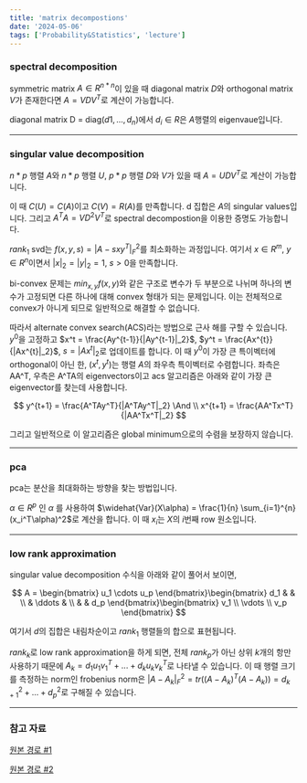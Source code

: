```yaml
---
title: 'matrix decompostions'
date: '2024-05-06'
tags: ['Probability&Statistics', 'lecture']
---
```


### spectral decomposition

symmetric matrix $A \in R^{n*n}$이 있을 때 diagonal matrix $D$와 orthogonal matrix $V$가 존재한다면 $A = VDV^T$로 계산이 가능합니다.

diagonal matrix D = diag($d1, ..., d_n$)에서 $d_i \in R$은 $A$행렬의 eigenvaue입니다.

---

### singular value decomposition

$n*p$ 행렬 $A$와 $n*p$ 행렬 $U$, $p*p$ 행렬 $D$와 $V$가 있을 때 $A = UDV^T$로 계산이 가능합니다.

이 때 $C(U) = C(A)$이고 $C(V) = R(A)$를 만족합니다. d 집합은 $A$의 singular values입니다. 그리고 $A^TA = VD^2V^T$로 spectral decompostion을 이용한 증명도 가능합니다.

$rank_1$ svd는 $f(x,y,s) = |A-sxy^T|^2_F$를 최소화하는 과정입니다. 여기서 $x \in R^m$, $y \in R^n$이면서 $|x|_2 = |y|_2 = 1$, $s > 0$을 만족합니다.

bi-convex 문제는 $min_{x,y} f(x,y)$와 같은 구조로 변수가 두 부분으로 나뉘며 하나의 변수가 고정되면 다른 하나에 대해 convex 형태가 되는 문제입니다. 이는 전체적으로 convex가 아니게 되므로 일반적으로 해결할 수 없습니다.

따라서 alternate convex search(ACS)라는 방법으로 근사 해를 구할 수 있습니다. $y^0$을 고정하고 $x^t = \frac{Ay^{t-1}}{|Ay^{t-1}|_2}$, $y^t = \frac{Ax^{t}}{|Ax^{t}|_2}$, $s = |Ax^t|_2$로 업데이트를 합니다. 이 때 $y^0$이 가장 큰 특이벡터에 orthogonal이 아닌 한, ($x^t, y^t$)는 행렬 $A$의 좌우측 특이벡터로 수렴합니다. 좌측은 AA^T, 우측은 A^TA의 eigenvectors이고 acs 알고리즘은 아래와 같이 가장 큰 eigenvector를 찾는데 사용합니다.

$$
y^{t+1} = \frac{A^TAy^T}{|A^TAy^T|_2} \And \\
x^{t+1} = \frac{AA^Tx^T}{|AA^Tx^T|_2}
$$

그리고 일반적으로 이 알고리즘은 global minimum으로의 수렴을 보장하지 않습니다.

---

### pca

pca는 분산을 최대화하는 방향을 찾는 방법입니다.

$\alpha \in R^p$ 인 $\alpha$ 를 사용하여 $\widehat{Var}(X\alpha) = \frac{1}{n} \sum_{i=1}^{n} (x_i^T\alpha)^2$로 계산을 합니다. 이 때 $x_i$는 $X$의 $i$번째 row 원소입니다.

---

### low rank approximation

singular value decomposition 수식을 아래와 같이 풀어서 보이면,

$$
A = \begin{bmatrix} u_1 \cdots u_p \end{bmatrix}\begin{bmatrix} d_1 & &  \\ & \ddots & \\ & & d_p \end{bmatrix}\begin{bmatrix} v_1 \\ \vdots \\ v_p \end{bmatrix}
$$

여기서 $d$의 집합은 내림차순이고 $rank_1$ 행렬들의 합으로 표현됩니다.

$rank_k$로 low rank approximation을 하게 되면, 전체 $rank_p$가 아닌 상위 $k$개의 항만 사용하기 때문에 $A_k = d_1u_1v_1^T + ... + d_ku_kv_k^T$로 나타낼 수 있습니다. 이 때 행렬 크기를 측정하는 norm인 frobenius norm은 $|A-A_k|^2_F = tr((A-A_k)^T(A-A_k)) = d^2_{k+1} + ... + d_p^2$로 구해질 수 있습니다.

---

### 참고 자료

[원본 경로 #1](https://www.dropbox.com/scl/fi/b81pds38d2tvah4y0up35/Chap2-matrixDecomposition.pdf?rlkey=skoitzkzn1lklb9gyfgj7m5fp&e=1&dl=0)

[원본 경로 #2](https://simplecode.kr/80)



